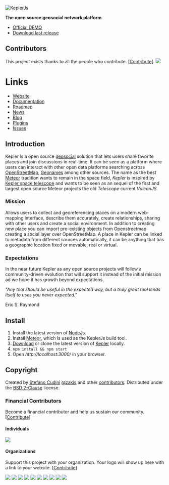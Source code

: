 ![KeplerJs](keplerjs.png) 

**The open source geosocial network platform**

* [Official DEMO](https://demo.keplerjs.io/)
* [Download last release](https://github.com/Keplerjs/Kepler/releases)

## Contributors

This project exists thanks to all the people who contribute. [[Contribute](CONTRIBUTING.md)].
<a href="https://github.com/Keplerjs/Kepler/graphs/contributors"><img src="https://opencollective.com/keplerjs/contributors.svg?width=890&button=false" /></a>

# Links

* [Website](https://keplerjs.io/)
* [Documentation](https://docs.keplerjs.io/)
* [Roadmap](https://bit.ly/KeplerJsRoadmap)
* [News](https://twitter.com/Kepler_JS)
* [Blog](https://blog.keplerjs.io)
* [Plugins](https://atmospherejs.com/keplerjs) 
* [Issues](https://github.com/keplerjs/kepler/issues)


## Introduction
Kepler is a open source [geosocial](https://en.wikipedia.org/wiki/Geosocial_networking) solution that lets users share favorite places and join discussions in real-time. It can be seen as a platform where users can interact with other open data platforms searching across [OpenStreetMap](https://www.openstreetmap.org/about), [Geonames](https://www.geonames.org/) among other sources.
The name as the best [Meteor](https://www.meteor.com/) tradition wants to remain in the space field, *Kepler* is inspired by [Kepler space telescope](https://en.wikipedia.org/wiki/Kepler_Mission) and wants to be seen as an sequel of the first and largest open source Meteor projects the old *Telescope* current *VulcanJS*.

### Mission
Allows users to collect and georeferencing places on a modern web-mapping interface, describe them accurately, create relationships, sharing with other users and create a social environment. In addition to creating new place you can import pre-existing objects from Openstreetmap creating a social layer over OpenStreetMap.
A place in Kepler can be linked to metadata from different sources automatically, it can be anything that has a geographic location fixed or movable, real or virtual.

### Expectations
In the near future Kepler as any open source projects will follow a community-driven evolution that will support it instead of the initial mission ad we hope it has growth beyond expectations.

*"Any tool should be useful in the expected way, but a truly great tool lends itself to uses you never expected."*

Eric S. Raymond

## Install
1. Install the latest version of [NodeJs](https://nodejs.org).
2. Install [Meteor](https://www.meteor.com/install), which is used as the KeplerJs build tool.
3. [Download](https://github.com/Keplerjs/Kepler/releases) or clone the latest version of [Kepler](https://github.com/Keplerjs/Kepler) locally.
4. ```npm install && npm start ```
5. Open *http://localhost:3000/* in your browser.


## Copyright
Created by [Stefano Cudini](https://github.com/stefanocudini) [@zakis](https://twitter.com/zakis) and other [contributors](https://github.com/Keplerjs/Kepler/graphs/contributors).
Distributed under the [BSD 2-Clause](https://opensource.org/licenses/BSD-2-Clause) license.

### Financial Contributors

Become a financial contributor and help us sustain our community. [[Contribute](https://opencollective.com/keplerjs/contribute)]

#### Individuals

<a href="https://opencollective.com/keplerjs"><img src="https://opencollective.com/keplerjs/individuals.svg?width=890"></a>

#### Organizations

Support this project with your organization. Your logo will show up here with a link to your website. [[Contribute](https://opencollective.com/keplerjs/contribute)]

<a href="https://opencollective.com/keplerjs/organization/0/website"><img src="https://opencollective.com/keplerjs/organization/0/avatar.svg"></a>
<a href="https://opencollective.com/keplerjs/organization/1/website"><img src="https://opencollective.com/keplerjs/organization/1/avatar.svg"></a>
<a href="https://opencollective.com/keplerjs/organization/2/website"><img src="https://opencollective.com/keplerjs/organization/2/avatar.svg"></a>
<a href="https://opencollective.com/keplerjs/organization/3/website"><img src="https://opencollective.com/keplerjs/organization/3/avatar.svg"></a>
<a href="https://opencollective.com/keplerjs/organization/4/website"><img src="https://opencollective.com/keplerjs/organization/4/avatar.svg"></a>
<a href="https://opencollective.com/keplerjs/organization/5/website"><img src="https://opencollective.com/keplerjs/organization/5/avatar.svg"></a>
<a href="https://opencollective.com/keplerjs/organization/6/website"><img src="https://opencollective.com/keplerjs/organization/6/avatar.svg"></a>
<a href="https://opencollective.com/keplerjs/organization/7/website"><img src="https://opencollective.com/keplerjs/organization/7/avatar.svg"></a>
<a href="https://opencollective.com/keplerjs/organization/8/website"><img src="https://opencollective.com/keplerjs/organization/8/avatar.svg"></a>
<a href="https://opencollective.com/keplerjs/organization/9/website"><img src="https://opencollective.com/keplerjs/organization/9/avatar.svg"></a>

